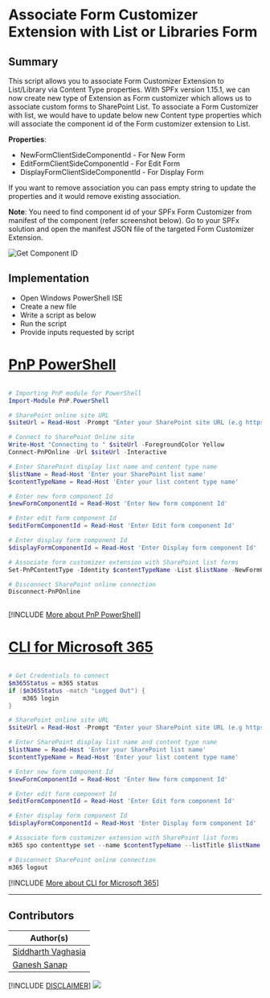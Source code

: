 

# Associate Form Customizer Extension with List or Libraries Form

## Summary

This script allows you to associate Form Customizer Extension to List/Library via Content Type properties.
With SPFx version 1.15.1, we can now create new type of Extension as Form customizer which allows us to associate custom forms to SharePoint List. To associate a Form Customizer with list, we would have to update below new Content type properties which will associate the component id of the Form customizer extension to List.


**Properties**:

- NewFormClientSideComponentId - For New Form
- EditFormClientSideComponentId - For Edit Form
- DisplayFormClientSideComponentId - For Display Form

If you want to remove association you can pass empty string to update the properties and it would remove existing association.

**Note**: You need to find component id of your SPFx Form Customizer from manifest of the component (refer screenshot below). Go to your SPFx solution and open the manifest JSON file of the targeted Form Customizer Extension.

![Get Component ID](assets/howtogetcomponentid.png)

## Implementation

- Open Windows PowerShell ISE
- Create a new file
- Write a script as below
- Run the script
- Provide inputs requested by script

# [PnP PowerShell](#tab/pnpps)

```powershell

# Importing PnP module for PowerShell
Import-Module PnP.PowerShell

# SharePoint online site URL
$siteUrl = Read-Host -Prompt "Enter your SharePoint site URL (e.g https://<tenant>.sharepoint.com/sites/contoso)"

# Connect to SharePoint Online site
Write-Host "Connecting to " $siteUrl -ForegroundColor Yellow 
Connect-PnPOnline -Url $siteUrl -Interactive

# Enter SharePoint display list name and content type name
$listName = Read-Host 'Enter your SharePoint list name'
$contentTypeName = Read-Host 'Enter your list content type name'

# Enter new form component Id
$newFormComponentId = Read-Host 'Enter New form component Id'

# Enter edit form component Id
$editFormComponentId = Read-Host 'Enter Edit form component Id'

# Enter display form component Id
$displayFormComponentId = Read-Host 'Enter Display form component Id'

# Associate form customizer extension with SharePoint list forms
Set-PnPContentType -Identity $contentTypeName -List $listName -NewFormClientSideComponentId $newFormComponentId -EditFormClientSideComponentId $editFormComponentId -DisplayFormClientSideComponentId $displayFormComponentId

# Disconnect SharePoint online connection
Disconnect-PnPOnline
	
```

[!INCLUDE [More about PnP PowerShell](../../docfx/includes/MORE-PNPPS.md)]

# [CLI for Microsoft 365](#tab/cli-m365-ps)

```powershell

# Get Credentials to connect
$m365Status = m365 status
if ($m365Status -match "Logged Out") {
    m365 login
}

# SharePoint online site URL
$siteUrl = Read-Host -Prompt "Enter your SharePoint site URL (e.g https://<tenant>.sharepoint.com/sites/contoso)"

# Enter SharePoint display list name and content type name
$listName = Read-Host 'Enter your SharePoint list name'
$contentTypeName = Read-Host 'Enter your list content type name'

# Enter new form component Id
$newFormComponentId = Read-Host 'Enter New form component Id'

# Enter edit form component Id
$editFormComponentId = Read-Host 'Enter Edit form component Id'

# Enter display form component Id 
$displayFormComponentId = Read-Host 'Enter Display form component Id'

# Associate form customizer extension with SharePoint list forms
m365 spo contenttype set --name $contentTypeName --listTitle $listName --webUrl $siteUrl --NewFormClientSideComponentId $newFormComponentId --EditFormClientSideComponentId $editFormComponentId --DisplayFormClientSideComponentId $displayFormComponentId

# Disconnect SharePoint online connection
m365 logout

```

[!INCLUDE [More about CLI for Microsoft 365](../../docfx/includes/MORE-CLIM365.md)]

***

## Contributors

| Author(s) |
|-----------|
| [Siddharth Vaghasia](https://www.linkedin.com/in/siddharthvaghasia/) |
| [Ganesh Sanap](https://ganeshsanapblogs.wordpress.com/about) |

[!INCLUDE [DISCLAIMER](../../docfx/includes/DISCLAIMER.md)]
<img src="https://m365-visitor-stats.azurewebsites.net/script-samples/scripts/spo-add-formextension-to-list" aria-hidden="true" />
